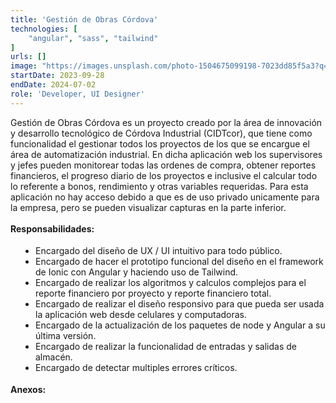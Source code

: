 ```yaml
---
title: 'Gestión de Obras Córdova'
technologies: [
    "angular", "sass", "tailwind"
]
urls: []
image: "https://images.unsplash.com/photo-1504675099198-7023dd85f5a3?q=80&w=2940&auto=format&fit=crop&ixlib=rb-4.0.3&ixid=M3wxMjA3fDB8MHxwaG90by1wYWdlfHx8fGVufDB8fHx8fA%3D%3D"
startDate: 2023-09-28
endDate: 2024-07-02
role: 'Developer, UI Designer'
---
```

Gestión de Obras Córdova es un proyecto creado por la área de innovación y desarrollo tecnológico de Córdova Industrial (CIDTcor), que tiene como funcionalidad el gestionar todos los proyectos de los que se encargue el área de automatización industrial. En dicha aplicación web los supervisores y jefes pueden monitorear todas las ordenes de compra, obtener reportes financieros, el progreso diario de los proyectos e inclusive el calcular todo lo referente a bonos, rendimiento y otras variables requeridas. Para esta aplicación no hay acceso debido a que es de uso privado unicamente para la empresa, pero se pueden visualizar capturas en la parte inferior.
\
\
**Responsabilidades:**

- Encargado del diseño de UX / UI intuitivo para todo público.
- Encargado de hacer el prototipo funcional del diseño en el framework de Ionic con Angular y haciendo uso de Tailwind.
- Encargado de realizar los algoritmos y calculos complejos para el reporte financiero por proyecto y reporte financiero total.
- Encargado de realizar el diseño responsivo para que pueda ser usada la aplicación web desde celulares y computadoras.
- Encargado de la actualización de los paquetes de node y Angular a su última versión.
- Encargado de realizar la funcionalidad de entradas y salidas de almacén.
- Encargado de detectar multiples errores críticos.

**Anexos:**

<style>
    ul {
		list-style: disc !important;
		margin: 18px 0px !important;
		padding: 0px 0px 0px 40px !important;
	}
</style>